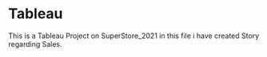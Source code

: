 # Tableau
This is a Tableau Project on SuperStore_2021 in this file i have created Story regarding Sales.
